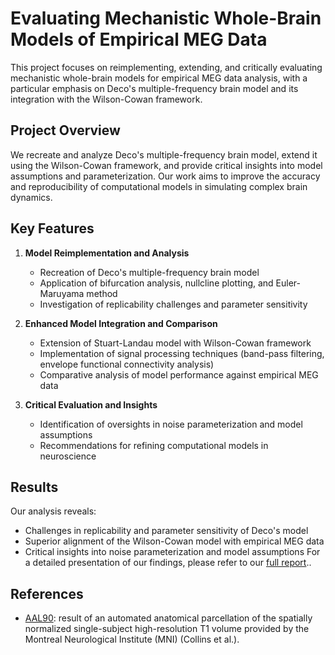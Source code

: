 # Evaluating Mechanistic Whole-Brain Models of Empirical MEG Data

This project focuses on reimplementing, extending, and critically evaluating mechanistic whole-brain models for empirical MEG data analysis, with a particular emphasis on Deco's multiple-frequency brain model and its integration with the Wilson-Cowan framework.

## Project Overview

We recreate and analyze Deco's multiple-frequency brain model, extend it using the Wilson-Cowan framework, and provide critical insights into model assumptions and parameterization. Our work aims to improve the accuracy and reproducibility of computational models in simulating complex brain dynamics.

## Key Features

1. **Model Reimplementation and Analysis**
   - Recreation of Deco's multiple-frequency brain model
   - Application of bifurcation analysis, nullcline plotting, and Euler-Maruyama method
   - Investigation of replicability challenges and parameter sensitivity

2. **Enhanced Model Integration and Comparison**
   - Extension of Stuart-Landau model with Wilson-Cowan framework
   - Implementation of signal processing techniques (band-pass filtering, envelope functional connectivity analysis)
   - Comparative analysis of model performance against empirical MEG data

3. **Critical Evaluation and Insights**
   - Identification of oversights in noise parameterization and model assumptions
   - Recommendations for refining computational models in neuroscience

## Results

Our analysis reveals:

- Challenges in replicability and parameter sensitivity of Deco's model
- Superior alignment of the Wilson-Cowan model with empirical MEG data
- Critical insights into noise parameterization and model assumptions
For a detailed presentation of our findings, please refer to our [full report](final_pdf.pdf)..

## References

- [AAL90](https://nilearn.github.io/dev/modules/description/aal_SPM12.html): result of an automated anatomical parcellation of the spatially normalized single-subject high-resolution T1 volume provided by the Montreal Neurological Institute (MNI) (Collins et al.).


